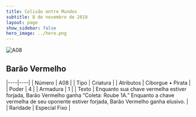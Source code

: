 ```yaml
---
title: Colisão entre Mundos
subtitle: 8 de novembro de 2019
layout: page
show_sidebar: false
hero_image: ../hero.png
---
```


![A08](https://cdn.keyforgegame.com/media/card_front/pt/453_A08_JMH4JXJMC9FH_pt.png)

## Barão Vermelho

|----|----|
| Número | A08 |
| Tipo | Criatura |
| Atributos | Ciborgue • Pirata |
| Poder | 4 |
| Armadura | 1 |
| Texto | Enquanto sua chave vermelha estiver forjada, Barão Vermelho ganha “Coleta: Roube 1A.”  Enquanto a chave vermelha de seu oponente estiver forjada, Barão Vermelho ganha elusivo. |
| Raridade | Especial Fixo |

